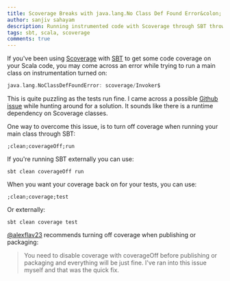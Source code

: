 ```yaml
---
title: Scoverage Breaks with java.lang.No Class Def Found Error&colon; scoverage &sol; Invoker&dollar;
author: sanjiv sahayam
description: Running instrumented code with Scoverage through SBT throws a java.lang.NoClassDefFoundError&colon;&nbsp;scoverage&sol;Invoker&dollar; error.
tags: sbt, scala, scoverage
comments: true
---
```


If you've been using [Scoverage](https://github.com/scoverage/sbt-scoverage) with [SBT](http://www.scala-sbt.org) to get some code coverage on your Scala code, you may come across an error while trying to run a main class on instrumentation turned on:

```{.scala .scrollx}
java.lang.NoClassDefFoundError: scoverage/Invoker$
```

This is quite puzzling as the tests run fine. I came across a possible [Github issue](https://github.com/scoverage/sbt-scoverage/issues/84) while hunting around for a solution. It sounds like there is a runtime dependency on Scoverage classes.

One way to overcome this issue, is to turn off coverage when running your main class through SBT:

```{.terminal .scrollx}
;clean;coverageOff;run
```

If you're running SBT externally you can use:

```{.terminal .scrollx}
sbt clean coverageOff run
```
When you want your coverage back on for your tests, you can use:

```{.terminal .scrollx}
;clean;coverage;test
```
Or externally:

```{.terminal .scrollx}
sbt clean coverage test
```

[&commat;alexflav23](https://github.com/alexflav23) recommends turning off coverage when publishing or packaging:

 > You need to disable coverage with coverageOff before publishing or packaging and everything will be just fine. I've ran into this issue myself and that was the quick fix.